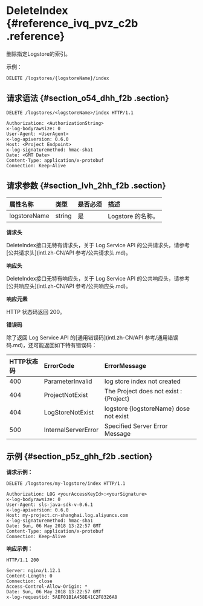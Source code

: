 # DeleteIndex {#reference_ivq_pvz_c2b .reference}

删除指定Logstore的索引。

示例：

``` {#codeblock_fhy_mv3_jva}
DELETE /logstores/{logstoreName}/index
```

## 请求语法 {#section_o54_dhh_f2b .section}

``` {#codeblock_kyj_lpp_udr}
DELETE /logstores/<logstoreName>/index HTTP/1.1

Authorization: <AuthorizationString>
x-log-bodyrawsize: 0
User-Agent: <UserAgent>
x-log-apiversion: 0.6.0
Host: <Project Endpoint>
x-log-signaturemethod: hmac-sha1
Date: <GMT Date>
Content-Type: application/x-protobuf
Connection: Keep-Alive
```

## 请求参数 {#section_lvh_2hh_f2b .section}

|属性名称|类型|是否必须|描述|
|:---|:-|:---|:-|
|logstoreName|string|是|Logstore 的名称。|

 **请求头** 

DeleteIndex接口无特有请求头，关于 Log Service API 的公共请求头，请参考[公共请求头](intl.zh-CN/API 参考/公共请求头.md)。

 **响应头** 

DeleteIndex接口无特有响应头，关于 Log Service API 的公共响应头，请参考[公共响应头](intl.zh-CN/API 参考/公共响应头.md)。

 **响应元素** 

HTTP 状态码返回 200。

 **错误码** 

除了返回 Log Service API 的[通用错误码](intl.zh-CN/API 参考/通用错误码.md)，还可能返回如下特有错误码：

|HTTP状态码|ErrorCode|ErrorMessage|
|:------|:--------|:-----------|
|400|ParameterInvalid|log store index not created|
|404|ProjectNotExist|The Project does not exist : \{Project\}|
|404|LogStoreNotExist|logstore \{logstoreName\} dose not exist|
|500|InternalServerError|Specified Server Error Message|

## 示例 {#section_p5z_ghh_f2b .section}

**请求示例：** 

``` {#codeblock_594_gra_pi6}
DELETE /logstores/my-logstore/index HTTP/1.1

Authorization: LOG <yourAccessKeyId>:<yourSignature>
x-log-bodyrawsize: 0
User-Agent: sls-java-sdk-v-0.6.1
x-log-apiversion: 0.6.0
Host: my-project.cn-shanghai.log.aliyuncs.com
x-log-signaturemethod: hmac-sha1
Date: Sun, 06 May 2018 13:22:57 GMT
Content-Type: application/x-protobuf
Connection: Keep-Alive
```

**响应示例：** 

``` {#codeblock_94f_cf3_y8c}
HTTP/1.1 200

Server: nginx/1.12.1
Content-Length: 0
Connection: close
Access-Control-Allow-Origin: *
Date: Sun, 06 May 2018 13:22:57 GMT
x-log-requestid: 5AEF01B1A458E41C2F8326A8
```

